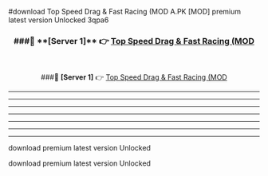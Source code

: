 #download Top Speed Drag & Fast Racing (MOD A.PK [MOD] premium latest version Unlocked 3qpa6 



<div align="center">
<h3>###🔹 **[Server 1]** 👉 <a href="https://download1apk.web.app/">Top Speed Drag & Fast Racing (MOD</a></h3><br>


###🔹 **[Server 1]** 👉 <a href="https://download1apk.web.app/">Top Speed Drag & Fast Racing (MOD</a></h3>
</div>



----------------------------------------------------------

----------------------------------------------------------

----------------------------------------------------------

----------------------------------------------------------

----------------------------------------------------------

----------------------------------------------------------

----------------------------------------------------------

download premium latest version Unlocked

download premium latest version Unlocked
